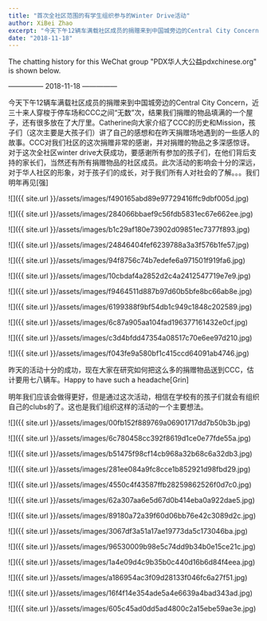 ```yaml
---
title: "首次全社区范围的有学生组织参与的Winter Drive活动"
author: XiBei Zhao
excerpt: "今天下午12辆车满载社区成员的捐赠来到中国城旁边的Central City Concern，近三十来人穿梭于停车场和CCC之间，结果我们捐赠的物品填满的一个屋子，还有很多放在了大厅里。Catherine向大家介绍了CCC的历史和Mission，孩子们讲了自己的感想和在昨天捐赠场地遇到的一些感人的故事。CCC对我们社区的这次捐赠非常的感谢，并对捐赠的物品之多深感惊讶。对于这次全社区winter drive大获成功，要感谢所有参加的孩子们，在他们背后支持的家长们，当然还有所有捐赠物品的社区成员。此次活动的影响会十分的深远，对于华人社区的形象，对于孩子们的成长，对于我们所有人对社会的了解。。。"
date: "2018-11-18"
---
```


The chatting history for this WeChat group "PDX华人大公益pdxchinese.org" is shown below.

—————  2018-11-18  —————

今天下午12辆车满载社区成员的捐赠来到中国城旁边的Central City Concern，近三十来人穿梭于停车场和CCC之间“无数”次，结果我们捐赠的物品填满的一个屋子，还有很多放在了大厅里。Catherine向大家介绍了CCC的历史和Mission，孩子们（这次主要是大孩子们）讲了自己的感想和在昨天捐赠场地遇到的一些感人的故事。CCC对我们社区的这次捐赠非常的感谢，并对捐赠的物品之多深感惊讶。对于这次全社区winter drive大获成功，要感谢所有参加的孩子们，在他们背后支持的家长们，当然还有所有捐赠物品的社区成员。此次活动的影响会十分的深远，对于华人社区的形象，对于孩子们的成长，对于我们所有人对社会的了解。。。我们明年再见[强]

![]({{ site.url }}/assets/images/f490165abd89e97729416ffc9dbf005d.jpg)

![]({{ site.url }}/assets/images/284066bbaef9c56fdb5831ec67e662ee.jpg)

![]({{ site.url }}/assets/images/b1c29af180e73902d09851ec7377f893.jpg)

![]({{ site.url }}/assets/images/24846404fef6239788a3a3f576b1fe57.jpg)

![]({{ site.url }}/assets/images/94f8756c74b7edefe6a971501f919fa6.jpg)

![]({{ site.url }}/assets/images/10cbdaf4a2852d2c4a2412547719e7e9.jpg)

![]({{ site.url }}/assets/images/f9464511d887b97d60b5bfe8bc66ab8e.jpg)

![]({{ site.url }}/assets/images/6199388f9bf54db1c949c1848c202589.jpg)

![]({{ site.url }}/assets/images/6c87a905aa104fad196377161432e0cf.jpg)

![]({{ site.url }}/assets/images/c3d4bfdd47354a08517c70e6ee97d210.jpg)

![]({{ site.url }}/assets/images/f043fe9a580bf1c415ccd64091ab4746.jpg)

昨天的活动十分的成功，现在大家在研究如何把这么多的捐赠物品送到CCC，估计要用七八辆车。Happy to have such a headache[Grin]

明年我们应该会做得更好，但是通过这次活动，相信在学校有的孩子们就会有组织自己的clubs的了。这也是我们组织这样的活动的一个主要想法。

![]({{ site.url }}/assets/images/00fb152f889769a06901717dd7b50b3b.jpg)

![]({{ site.url }}/assets/images/6c780458cc392f8619d1ce0e77fde55a.jpg)

![]({{ site.url }}/assets/images/b51475f98cf14cb968a32b68c6a32db3.jpg)

![]({{ site.url }}/assets/images/281ee084a9fc8cce1b852921d98fbd29.jpg)

![]({{ site.url }}/assets/images/4550c4f43587ffb28259862526f0d7c0.jpg)

![]({{ site.url }}/assets/images/62a307aa6e5d67d0b414eba0a922dae5.jpg)

![]({{ site.url }}/assets/images/89180a72a39f60d06bb76e42c3089d2c.jpg)

![]({{ site.url }}/assets/images/3067df3a51a17ae19773da5c173046ba.jpg)

![]({{ site.url }}/assets/images/96530009b98e5c74dd9b34b0e15ce21c.jpg)

![]({{ site.url }}/assets/images/1a4e09d4c9b35b0c440d16b6d84f4eea.jpg)

![]({{ site.url }}/assets/images/a186954ac3f09d28133f046fc6a27f51.jpg)

![]({{ site.url }}/assets/images/16f4f14e354ade5a4e6639a4bad343ad.jpg)

![]({{ site.url }}/assets/images/605c45ad0dd5ad4800c2a15ebe59ae3e.jpg)
